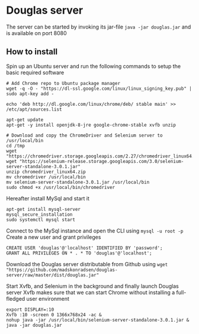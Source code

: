 # Douglas server

The server can be started by invoking its jar-file `java -jar douglas.jar` and is available on port 8080

## How to install

Spin up an Ubuntu server and run the following commands to setup the basic required software
```
# Add Chrome repo to Ubuntu package manager
wget -q -O - "https://dl-ssl.google.com/linux/linux_signing_key.pub" | sudo apt-key add -

echo 'deb http://dl.google.com/linux/chrome/deb/ stable main' >> /etc/apt/sources.list

apt-get update
apt-get -y install openjdk-8-jre google-chrome-stable xvfb unzip

# Download and copy the ChromeDriver and Selenium server to /usr/local/bin
cd /tmp
wget "https://chromedriver.storage.googleapis.com/2.27/chromedriver_linux64.zip"
wget "https://selenium-release.storage.googleapis.com/3.0/selenium-server-standalone-3.0.1.jar"
unzip chromedriver_linux64.zip
mv chromedriver /usr/local/bin
mv selenium-server-standalone-3.0.1.jar /usr/local/bin
sudo chmod +x /usr/local/bin/chromedriver
```

Hereafter install MySql and start it

```
apt-get install mysql-server
mysql_secure_installation
sudo systemctl mysql start
```

Connect to the MySql instance and open the CLI using `mysql -u root -p`
Create a new user and grant privileges

```
CREATE USER 'douglas'@'localhost' IDENTIFIED BY 'password';
GRANT ALL PRIVILEGES ON * . * TO 'douglas'@'localhost';
```

Download the Douglas server distributable from Github using
`wget "https://github.com/madskonradsen/douglas-server/raw/master/dist/douglas.jar"`

Start Xvfb, and Selenium in the background and finally launch Douglas server
Xvfb makes sure that we can start Chrome without installing a full-fledged user environment
```
export DISPLAY=:10
Xvfb :10 -screen 0 1366x768x24 -ac &
nohup java -jar /usr/local/bin/selenium-server-standalone-3.0.1.jar &
java -jar douglas.jar
